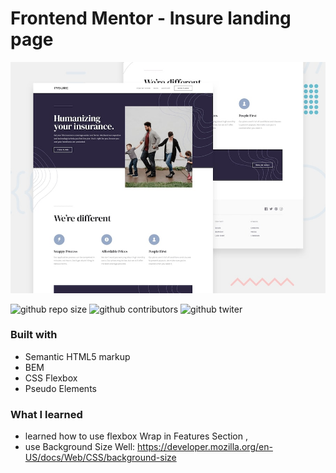# Frontend Mentor - Insure landing page

![Design preview for the Insure landing page coding challenge](./design/desktop-preview.jpg)

![github repo size](https://img.shields.io/github/repo-size/AliABUHAMRA/card-component)
![github contributors](https://img.shields.io/github/contributors/AliABUHAMRA/card-component)
![github twiter](https://img.shields.io/twitter/follow/AliAbuhumra?style=social)

<!-- ![podcast preview](./design/desktop-preview.jpg) -->

### Built with

- Semantic HTML5 markup
- BEM
- CSS Flexbox
- Pseudo Elements

### What I learned

- learned how to use flexbox Wrap in Features Section ,
- use Background Size Well: https://developer.mozilla.org/en-US/docs/Web/CSS/background-size
